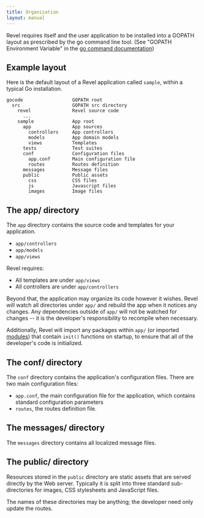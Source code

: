 ```yaml
---
title: Organization
layout: manual
---
```



Revel requires itself and the user application to be installed into a GOPATH layout as prescribed by the go command line tool.  (See "GOPATH Environment Variable" in the [go command documentation](http://golang.org/cmd/go/))

## Example layout

Here is the default layout of a Revel application called `sample`, within a
typical Go installation.

	gocode                  GOPATH root
	  src                   GOPATH src directory
	    revel               Revel source code
	      ...
	    sample              App root
	      app               App sources
	        controllers     App controllers
	        models          App domain models
	        views           Templates
	      tests             Test suites
	      conf              Configuration files
	        app.conf        Main configuration file
	        routes          Routes definition
	      messages          Message files
	      public            Public assets
	        css             CSS files
	        js              Javascript files
	        images          Image files


## The app/ directory

The `app` directory contains the source code and templates for your application.
- `app/controllers`
- `app/models`
- `app/views`

Revel requires:
- All templates are under `app/views`
- All controllers are under `app/controllers`

Beyond that, the application may organize its code however it wishes.  Revel
will watch all directories under `app/` and rebuild the app when it
notices any changes.  Any dependencies outside of `app/` will not be watched for
changes -- it is the developer's responsibility to recompile when necessary.

Additionally, Revel will import any packages within `app/` (or imported
[modules](modules.html)) that contain `init()` functions on startup, to ensure
that all of the developer's code is initialized.

## The conf/ directory

The `conf` directory contains the application's configuration files. There are
two main configuration files:

- `app.conf`, the main configuration file for the application, which contains
  standard configuration parameters
- `routes`, the routes definition file.

## The messages/ directory

The `messages` directory contains all localized message files.

## The public/ directory

Resources stored in the `public` directory are static assets that are served
directly by the Web server.  Typically it is split into three standard
sub-directories for images, CSS stylesheets and JavaScript files.

The names of these directories may be anything; the developer need only update
the routes.
